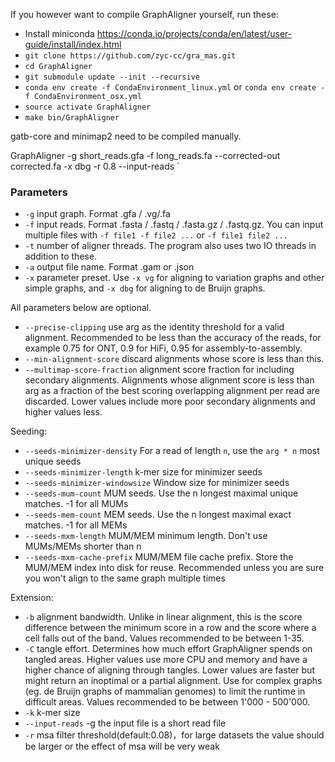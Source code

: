 
If you however want to compile GraphAligner yourself, run these:

- Install miniconda https://conda.io/projects/conda/en/latest/user-guide/install/index.html
- `git clone https://github.com/zyc-cc/gra_mas.git`
- `cd GraphAligner`
- `git submodule update --init --recursive`
- `conda env create -f CondaEnvironment_linux.yml` or `conda env create -f CondaEnvironment_osx.yml`
- `source activate GraphAligner`
- `make bin/GraphAligner`

gatb-core and minimap2 need to be compiled manually.


GraphAligner -g short_reads.gfa -f long_reads.fa --corrected-out corrected.fa -x dbg -r 0.8 --input-reads `

### Parameters

- `-g` input graph. Format .gfa / .vg/.fa
- `-f` input reads. Format .fasta / .fastq / .fasta.gz / .fastq.gz. You can input multiple files with `-f file1 -f file2 ...` or `-f file1 file2 ...`
- `-t` number of aligner threads. The program also uses two IO threads in addition to these.
- `-a` output file name. Format .gam or .json
- `-x` parameter preset. Use `-x vg` for aligning to variation graphs and other simple graphs, and `-x dbg` for aligning to de Bruijn graphs.

All parameters below are optional.

- `--precise-clipping` use arg as the identity threshold for a valid alignment. Recommended to be less than the accuracy of the reads, for example 0.75 for ONT, 0.9 for HiFi, 0.95 for assembly-to-assembly.
- `--min-alignment-score` discard alignments whose score is less than this.
- `--multimap-score-fraction` alignment score fraction for including secondary alignments. Alignments whose alignment score is less than arg as a fraction of the best scoring overlapping alignment per read are discarded. Lower values include more poor secondary alignments and higher values less.

Seeding:

- `--seeds-minimizer-density` For a read of length `n`, use the `arg * n` most unique seeds
- `--seeds-minimizer-length` k-mer size for minimizer seeds
- `--seeds-minimizer-windowsize` Window size for minimizer seeds
- `--seeds-mum-count` MUM seeds. Use the n longest maximal unique matches. -1 for all MUMs
- `--seeds-mem-count` MEM seeds. Use the n longest maximal exact matches. -1 for all MEMs
- `--seeds-mxm-length` MUM/MEM minimum length. Don't use MUMs/MEMs shorter than n
- `--seeds-mxm-cache-prefix` MUM/MEM file cache prefix. Store the MUM/MEM index into disk for reuse. Recommended unless you are sure you won't align to the same graph multiple times

Extension:

- `-b` alignment bandwidth. Unlike in linear alignment, this is the score difference between the minimum score in a row and the score where a cell falls out of the band. Values recommended to be between 1-35.
- `-C` tangle effort. Determines how much effort GraphAligner spends on tangled areas. Higher values use more CPU and memory and have a higher chance of aligning through tangles. Lower values are faster but might return an inoptimal or a partial alignment. Use for complex graphs (eg. de Bruijn graphs of mammalian genomes) to limit the runtime in difficult areas. Values recommended to be between 1'000 - 500'000.
- `-k` k-mer size
- `--input-reads` -g the input file is a short read file
- `-r` msa filter threshold(default:0.08)，for large datasets the value should be larger or the effect of msa will be very weak

